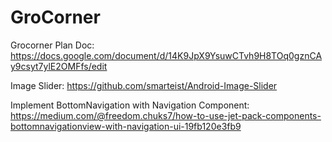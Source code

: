 # GroCorner

Grocorner Plan Doc: https://docs.google.com/document/d/14K9JpX9YsuwCTvh9H8TOq0gznCAy9csyt7ylE2OMFfs/edit

Image Slider: https://github.com/smarteist/Android-Image-Slider

Implement BottomNavigation with Navigation Component: https://medium.com/@freedom.chuks7/how-to-use-jet-pack-components-bottomnavigationview-with-navigation-ui-19fb120e3fb9
